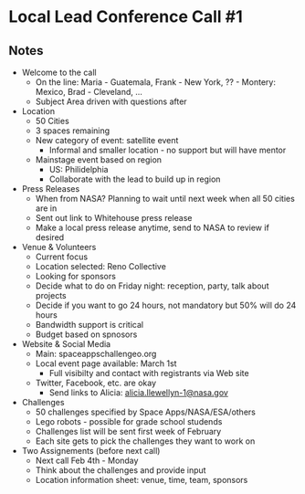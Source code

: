 Local Lead Conference Call #1
=====

Notes
-----

* Welcome to the call
    * On the line: Maria - Guatemala, Frank - New York, ?? - Montery: Mexico, Brad - Cleveland, ...
    * Subject Area driven with questions after
* Location
    * 50 Cities
    * 3 spaces remaining
    * New category of event: satellite event
        * Informal and smaller location - no support but will have mentor
    * Mainstage event based on region
        * US: Philidelphia 
        * Collaborate with the lead to build up in region
* Press Releases
    * When from NASA? Planning to wait until next week when all 50 cities are in
    * Sent out link to Whitehouse press release
    * Make a local press release anytime, send to NASA to review if desired
* Venue & Volunteers
    * Current focus
    * Location selected: Reno Collective
    * Looking for sponsors
    * Decide what to do on Friday night: reception, party, talk about projects
    * Decide if you want to go 24 hours, not mandatory but 50% will do 24 hours
    * Bandwidth support is critical
    * Budget based on spnosors
* Website & Social Media
    * Main: spaceappschallengeo.org
    * Local event page available: March 1st
        * Full visibilty and contact with registrants via Web site
    * Twitter, Facebook, etc. are okay
        * Send links to Alicia: alicia.llewellyn-1@nasa.gov
* Challenges
    * 50 challenges specified by Space Apps/NASA/ESA/others
    * Lego robots - possible for grade school studends
    * Challenges list will be sent first week of February
    * Each site gets to pick the challenges they want to work on
* Two Assignements (before next call)
    * Next call Feb 4th - Monday
    * Think about the challenges and provide input
    * Location information sheet: venue, time, team, sponsors


